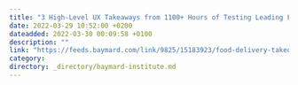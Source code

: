 ```yaml
---
title: "3 High-Level UX Takeaways from 1100+ Hours of Testing Leading Food Delivery and Takeout Sites"
date: 2022-03-29 10:52:00 +0200
dateadded: 2022-03-30 00:09:58 +0100
description: ""
link: "https://feeds.baymard.com/link/9825/15183923/food-delivery-takeout-launch"
category:
directory: _directory/baymard-institute.md
---
```

